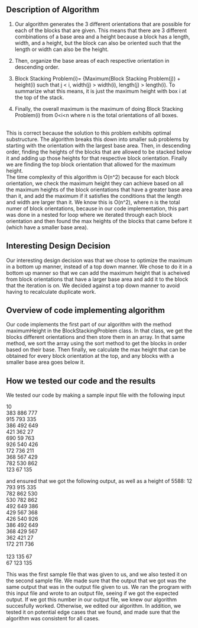 ## Description of Algorithm
1) Our algorithm generates the 3 different 
orientations that are possible for each of the blocks that are given. This means
that there are 3 different combinations of a base area and a height because a block
has a length, width, and a height, but the block can also be oriented such that the 
length or width can also be the height.

2) Then, organize the base areas of each respective orientation in descending order. 

3) Block Stacking Problem(i)= {Maximum(Block Stacking Problem(j)) + height(i) such that j < i, width(j) > width(i), length(j) > length(i).
To summarize what this means, it is just the maximum height with box i at the top of the stack.

4) Finally, the overall maximum is the maximum of doing  Block Stacking Problem(i) from 0<i<n where n is the total orientations of all boxes.
<br />
This is correct because the solution to this problem exhibits optimal substructure. The algorithm breaks this down into smaller sub problems by starting with the orientation with the largest base area. Then, in descending order, finding the heights of the blocks that are allowed to be stacked below it and adding up those heights for that respective block orientation. Finally we are finding the top block orientation that allowed for the maximum height.
<br />
The time complexity of this algorithm is O(n^2) because for each block orientation, we check the maximum height they can achieve based on all the maximum heights of the block orientations that have a greater base area than it, and add the maximum if it satisfies the conditions that the length and width are larger than it. We know this is O(n^2), where n is the total numer of block orientations, because in our code implementation, this part was done in a nested for loop where we iterated through each block orientation and then found the max heights of the blocks that came before it (which have a smaller base area). 

## Interesting Design Decision
Our interesting design decision was that we chose to optimize the maximum in a bottom up manner, instead of a top down manner. We chose to do it in a bottom up manner so that we can add the maximum height that is acheived from block orientations that have a larger base area and add it to the block that the iteration is on. We decided against a top down manner to avoid having to recalculate duplicate work.



## Overview of code implementing algorithm
Our code implements the first part of our algorithm with the method maximumHeight in the BlockStackingProblem class. In that class, we get the blocks different orientations and then store them in an array. In that same method, we sort the array using the sort method to get the blocks in order based on their base. Then finally, we calculate the max height that can be obtained for every block orientation at the top, and any blocks with a smaller base area goes below it.

## How we tested our code and the results
We tested our code by making a sample input file with the following input

10 <br />
383 886 777 <br />
915 793 335 <br />
386 492 649 <br />
421 362 27 <br />
690 59 763 <br />
926 540 426 <br />
172 736 211 <br />
368 567 429 <br />
782 530 862 <br />
123 67 135 <br />

and ensured that we got the following output, as well as a height of 5588:
12 <br />
793 915 335<br />
782 862 530<br />
530 782 862<br />
492 649 386<br />
429 567 368<br />
426 540 926<br />
386 492 649<br />
368 429 567<br />
362 421 27<br />
172 211 736<br /><br />
123 135 67<br />
67 123 135<br />

This was the first sample file that was given to us, and we also tested it on the second sample file. We made sure that the output that we got was the same output that was in the output file given to us. We ran the program with this input file and wrote to an output file, seeing if we got the expected output. If we got this number in our output file, we knew our algorithm succesfully worked. Otherwise, we edited our algorithm. In addition, we tested it on potential edge cases that we found, and made sure that the algorithm was consistent for all cases. 
